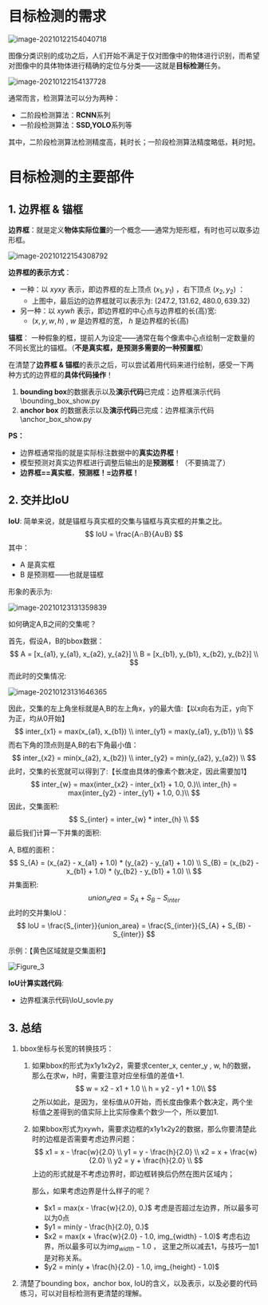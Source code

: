 # 目标检测的需求

![image-20210122154040718](目标检测基础.assets/image-20210122154040718.png)

图像分类识别的成功之后，人们开始不满足于仅对图像中的物体进行识别，而希望对图像中的具体物体进行精确的定位与分类——这就是**目标检测**任务。

![image-20210122154137728](目标检测基础.assets/image-20210122154137728.png)

通常而言，检测算法可以分为两种：

* 二阶段检测算法：**RCNN**系列
* 一阶段检测算法：**SSD,YOLO**系列等

其中，二阶段检测算法检测精度高，耗时长；一阶段检测算法精度略低，耗时短。



# 目标检测的主要部件

## 1. 边界框 & 锚框

**边界框**：就是定义**物体实际位置**的一个概念——通常为矩形框，有时也可以取多边形框。

![image-20210122154308792](目标检测基础.assets/image-20210122154308792.png)

**边界框的表示方式**：

* 一种：以 $xyxy$ 表示，即边界框的左上顶点 $(x_{1}, y_{1})$ ，右下顶点 $(x_{2}, y_{2})$ ：
  * 上图中，最后边的边界框就可以表示为: $(247.2,131.62,480.0,639.32)$ 
* 另一种：以 $xywh$ 表示，即边界框的中心点与边界框的长(高)宽:
  * $(x, y, w, h)$ , $w$ 是边界框的宽， $h$ 是边界框的长(高)

 **锚框**： 一种假象的框，提前人为设定——通常在每个像素中心点绘制一定数量的不同长宽比的锚框。（**不是真实框，是预测多需要的一种预置框**）



在清楚了**边界框 & 锚框**的表示之后，可以尝试着用代码来进行绘制，感受一下两种方式的边界框的**具体代码操作**！

1. **bounding box**的数据表示以及**演示代码**已完成：边界框演示代码\bounding_box_show.py
2. **anchor box** 的数据表示以及**演示代码**已完成：边界框演示代码\anchor_box_show.py

**PS：**

* 边界框通常指的就是实际标注数据中的**真实边界框**！
* 模型预测对真实边界框进行调整后输出的是**预测框**！（不要搞混了）
* **边界框==真实框**，**预测框！=边界框！**



## 2. 交并比IoU

**IoU**: 简单来说，就是锚框与真实框的交集与锚框与真实框的并集之比。
$$
IoU = \frac{A∩B}{A∪B}
$$
其中：

* A 是真实框
* B 是预测框——也就是锚框

形象的表示为:

![image-20210123131359839](目标检测基础.assets/image-20210123131359839.png)

如何确定A,B之间的交集呢？

首先，假设A，B的bbox数据：
$$
A = [x_{a1}, y_{a1}, x_{a2}, y_{a2}] \\
B = [x_{b1}, y_{b1}, x_{b2}, y_{b2}] \\
$$
而此时的交集情况:

![image-20210123131646365](目标检测基础.assets/image-20210123131646365.png)

因此，交集的左上角坐标就是A,B的左上角x，y的最大值:【以x向右为正，y向下为正，均从0开始】
$$
inter_{x1} = max(x_{a1}, x_{b1}) \\
inter_{y1} = max(y_{a1}, y_{b1}) \\
$$
而右下角的顶点则是A,B的右下角最小值：
$$
inter_{x2} = min(x_{a2}, x_{b2}) \\
inter_{y2} = min(y_{a2}, y_{a2}) \\
$$
此时，交集的长宽就可以得到了:【长度由具体的像素个数决定，因此需要加1】
$$
inter_{w} = max(inter_{x2} - inter_{x1} + 1.0, 0.)\\
inter_{h} = max(inter_{y2} - inter_{y1} + 1.0, 0.)\\
$$
因此，交集面积:
$$
S_{inter} = inter_{w} * inter_{h} \\
$$
最后我们计算一下并集的面积:

A, B框的面积：
$$
S_{A} = (x_{a2} - x_{a1} + 1.0) * (y_{a2} - y_{a1} + 1.0) \\
S_{B} = (x_{b2} - x_{b1} + 1.0) * (y_{b2} - y_{b1} + 1.0) \\
$$
并集面积:
$$
union_area = S_{A} + S_{B} - S_{inter}
$$
此时的交并集IoU：
$$
IoU = \frac{S_{inter}}{union_area} = \frac{S_{inter}}{S_{A} + S_{B} - S_{inter}}
$$


示例：【黄色区域就是交集面积】

![Figure_3](目标检测基础.assets/Figure_3.png)

**IoU计算实践代码**:

* 边界框演示代码\IoU_sovle.py

## 3. 总结

1. bbox坐标与长宽的转换技巧：

   1. 如果bbox的形式为x1y1x2y2，需要求center_x, center_y , w, h的数据，那么在求w，h时，需要注意对应坐标值的差值+1.
      $$
      w = x2 - x1 + 1.0 \\
      h = y2 - y1 + 1.0\\
      $$
      之所以如此，是因为，坐标值从0开始，而长度由像素个数决定，两个坐标值之差得到的值实际上比实际像素个数少一个，所以要加1.

   2. 如果bbox形式为xywh，需要求边框的x1y1x2y2的数据，那么你要清楚此时的边框是否需要考虑边界问题：
      $$
      x1 = x - \frac{w}{2.0} \\
      y1 = y - \frac{h}{2.0} \\
      x2 = x + \frac{w}{2.0} \\
      y2 = y + \frac{h}{2.0} \\
      $$
      上边的形式就是不考虑边界时，即边框转换后仍然在图片区域内；

      那么，如果考虑边界是什么样子的呢？

      * $x1 = max(x - \frac{w}{2.0}, 0.)$ 考虑是否超过左边界，所以最多可以为0点
      * $y1 = min(y - \frac{h}{2.0}, 0.)$
      * $x2 = max(x + \frac{w}{2.0} - 1.0, img_{width} - 1.0)$ 考虑右边界，所以最多可以为$img_{width} - 1.0$ ， 这里之所以减去1，与技巧一加1是对称关系。
      * $y2 = min(y + \frac{h}{2.0} - 1.0, img_{height} - 1.0)$

2.  清楚了bounding box，anchor box, IoU的含义，以及表示，以及必要的代码练习，可以对目标检测有更清楚的理解。



